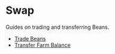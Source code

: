 # Swap

Guides on trading and transferring Beans.

* [Trade Beans](trade-beans.md)
* [Transfer Farm Balance](transfer-farm-balance.md)
